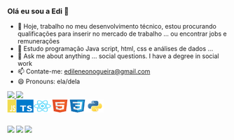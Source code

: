 ### Olá eu sou a Edi 👋


- 🔭 Hoje, trabalho no meu desenvolvimento técnico, estou procurando qualificações para inserir no mercado de trabalho ... ou encontrar jobs e remunerações 
- 🌱 Estudo programação Java script, html, css e análises de dados ...
- 💬 Ask me about anything ... social questions. I have a degree in social work
- 📫 Contate-me: edileneonogueira@gmail.com
- 😄 Pronouns: ela/dela

<div>
  <a href="https://github.com/Edi-lene">
  <img height="180em" src="https://github-readme-stats.vercel.app/api?username=Edi-lene&show_icons=true&theme=synthwave&include_all_commits=true&count_private=true"/>
  <img height="180em" src="https://github-readme-stats.vercel.app/api/top-langs/?username=Edi-lene&layout=compact&langs_count=7&theme=midnight-purple"/>
</div>
  
</div>
<div style="display: FLEX"><br>
  <img align="center" alt="Edi-lene-Js" height="30" width="20" src="https://raw.githubusercontent.com/devicons/devicon/master/icons/javascript/javascript-plain.svg">
  <img align="center" alt="Edi-lene-Ts" height="30" width="40" src="https://raw.githubusercontent.com/devicons/devicon/master/icons/typescript/typescript-plain.svg">
  <img align="center" alt="Edi-lene-React" height="30" width="40" src="https://raw.githubusercontent.com/devicons/devicon/master/icons/react/react-original.svg">
  <img align="center" alt="Edi-lene-HTML" height="30" width="40" src="https://raw.githubusercontent.com/devicons/devicon/master/icons/html5/html5-original.svg">
  <img align="center" alt="Edi-lene-CSS" height="30" width="40" src="https://raw.githubusercontent.com/devicons/devicon/master/icons/css3/css3-original.svg">
  <img align="center" alt="Edi-lene-Python" height="30" width="40" src="https://raw.githubusercontent.com/devicons/devicon/master/icons/python/python-original.svg">
 </div>
 
 ##
 
 
<div> <td align="center"><a target="_blank" rel="noopener noreferrer" 
   <a href="https://www.instagram.com/aad7aae/" target="_blank"><img src="https://img.shields.io/badge/-Instagram-%23E4405F?style=for-the-badge&logo=instagram&logoColor=white" target="_blank"></a>
 	 <a href = "mailto:edileneonogueira@gmail.com"><img src="https://img.shields.io/badge/-Gmail-%23333?style=for-the-badge&logo=gmail&logoColor=white" target="_blank"></a>
  <a href="https://www.linkedin.com/in/edilene-oliveira-nogueira-62947746/" target="_blank"><img src="https://img.shields.io/badge/-LinkedIn-%230077B5?style=for-the-badge&logo=linkedin&logoColor=white" target="_blank"></a> 
 
<!--![Snake animation](https://github.com/rafaballerini/rafaballerini/blob/output/github-contribution-grid-snake.svg)" -->
 
</div>

 
